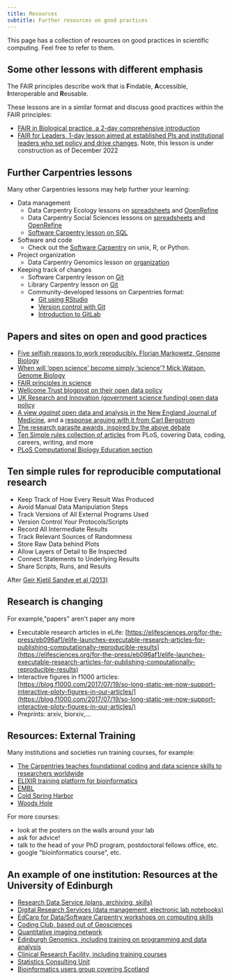 ```yaml
---
title: Resources
subtitle: Further resources on good practices
---
```


This page has a collection of resources on good practices in scientific computing.
Feel free to refer to them.

## Some other lessons with different emphasis

The FAIR principles describe work that is **F**indable, **A**ccessible, **I**nteroperable and **R**eusable.

These lessons are in a similar format and discuss good practices within the FAIR principles:

- [FAIR in Biological practice, a 2-day comprehensive introduction](https://carpentries-incubator.github.io/fair-bio-practice)
- [FAIR for Leaders, 1-day lesson aimed at established PIs and institutional leaders who set policy and drive changes](https://carpentries-incubator.github.io/fair-for-leaders/). Note, this lesson is under construction as of December 2022

## Further Carpentries lessons

Many other Carpentries lessons may help further your learning:

- Data management
  - Data Carpentry Ecology lessons on [spreadsheets](https://datacarpentry.org/spreadsheet-ecology-lesson/) and [OpenRefine](https://datacarpentry.org/OpenRefine-ecology-lesson/)
  - Data Carpentry Social Sciences lessons on [spreadsheets](https://datacarpentry.org/spreadsheets-socialsci/) and [OpenRefine](https://datacarpentry.org/openrefine-socialsci/)
  - [Software Carpentry lesson on SQL](https://swcarpentry.github.io/sql-novice-survey)
- Software and code
  - Check out the [Software Carpentry](https://software-carpentry.org/lessons/) on unix, R, or Python.
- Project organization
  - Data Carpentry Genomics lesson on [organization](https://datacarpentry.org/organization-genomics)
- Keeping track of changes
  - Software Carpentry lesson on [Git](https://swcarpentry.github.io/git-novice)
  - Library Carpentry lesson on [Git](https://librarycarpentry.org/lc-git/)
  - Community-developed lessons on Carpentries format:
    - [Git using RStudio](https://carpentries-incubator.github.io/git-Rstudio-course/)
    - [Version control with Git](https://carpentries-incubator.github.io/git-novice-branch-pr/)
    - [Introduction to GitLab](https://carpentries-incubator.github.io/gitlab-novice/)

## Papers and sites on open and good practices

- [Five selfish reasons to work reproducibly.
  Florian Markowetz, Genome Biology](https://doi.org/10.1186/s13059-015-0850-7)
- [When will ‘open science' become simply ‘science'? Mick Watson, Genome Biology](https://doi.org/10.1186/s13059-015-0669-2)
- [FAIR principles in science](https://www.force11.org/group/fairgroup/fairprinciples)
- [Wellcome Trust blogpost on their open data policy](https://wellcome.ac.uk/news/our-new-policy-sharing-research-data-what-it-means-you)
- [UK Research and Innovation (government science funding) open data policy](https://www.ukri.org/funding/information-for-award-holders/data-policy/)
- [A view *against* open data and analysis in the New England Journal of Medicine](https://www.nejm.org/doi/full/10.1056/NEJMe1516564), and a [response arguing with it from Carl Bergstrom](https://octavia.zoology.washington.edu/publications/Bergstrom16.pdf)
- [The research parasite awards, inspired by the above debate](https://researchparasite.com/)
- [Ten Simple rules collection of articles](https://collections.plos.org/ten-simple-rules) from PLoS, covering
  Data, coding, careers, writing, and more
- [PLoS Computational Biology Education section](https://collections.plos.org/compbiol-education)

## Ten simple rules for reproducible computational research

- Keep Track of How Every Result Was Produced
- Avoid Manual Data Manipulation Steps
- Track Versions of All External Programs Used
- Version Control Your Protocols/Scripts
- Record All Intermediate Results
- Track Relevant Sources of Randomness
- Store Raw Data behind Plots
- Allow Layers of Detail to Be Inspected
- Connect Statements to Underlying Results
- Share Scripts, Runs, and Results

After [Geir Kjetil Sandve et al (2013)](https://doi.org/10.1371/journal.pcbi.1003285)

## Research is changing

For example,"papers" aren't paper any more

- Executable research articles in eLife: [https://elifesciences.org/for-the-press/eb096af1/elife-launches-executable-research-articles-for-publishing-computationally-reproducible-results](https://elifesciences.org/for-the-press/eb096af1/elife-launches-executable-research-articles-for-publishing-computationally-reproducible-results)
- Interactive figures in f1000 articles: [https://blog.f1000.com/2017/07/19/so-long-static-we-now-support-interactive-ploty-figures-in-our-articles/](https://blog.f1000.com/2017/07/19/so-long-static-we-now-support-interactive-ploty-figures-in-our-articles/)
- Preprints: arxiv, biorxiv,...

## Resources: External Training

Many institutions and societies run training courses, for example:

- [The Carpentries teaches foundational coding and data science skills to researchers worldwide](https://carpentries.org/)
- [ELIXIR training platform for bioinformatics](https://elixir-europe.org/platforms/training)
- [EMBL](https://www.embl.de/training/events/index.php)
- [Cold Spring Harbor](https://meetings.cshl.edu/courseshome.aspx)
- [Woods Hole](https://www.mbl.edu/education/courses/)

For more courses:

- look at the posters on the walls around your lab
- ask for advice!
- talk to the head of your PhD program, postdoctoral fellows office, etc.
- google "bioinformatics course", etc.

## An example of one institution: Resources at the University of Edinburgh

- [Research Data Service (plans, archiving, skills)](https://www.ed.ac.uk/information-services/research-support/research-data-service)
- [Digital Research Services (data management, electronic lab notebooks)](https://www.digitalresearchservices.ed.ac.uk/)
- [EdCarp for Data/Software Carpentry workshops on computing skills](https://edcarp.github.io/)
- [Coding Club, based out of Geosciences](https://ourcodingclub.github.io/)
- [Quantitative imaging network](https://imaginghub.bio.ed.ac.uk/vanilla/)
- [Edinburgh Genomics, including training on programming and data analysis](https://genomics.ed.ac.uk/services/training)
- [Clinical Research Facility, including training courses](https://www.ed.ac.uk/clinical-research-facility/courses)
- [Statistics Consulting Unit](https://www.maths.ed.ac.uk/school-of-mathematics/scu)
- [Bioinformatics users group covering Scotland](https://nextgenbug.org/)





